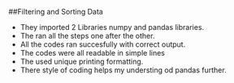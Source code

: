 ##Filtering and Sorting Data
* They imported 2 Libraries numpy and pandas libraries.
* The ran all the steps one after the other.
* All the codes ran succesfully with correct output.
* The codes were all readable in simple lines
* The used unique printing formatting.
* There style of coding helps my understing od pandas further.


